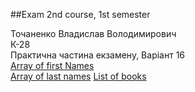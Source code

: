 ##Exam 2nd course, 1st semester

Точаненко Владислав Володимирович\
К-28\
Практична частина екзамену, Варіант 16\
[Array of first Names](https://gist.github.com/ruanbekker/a1506f06aa1df06c5a9501cb393626ea)\
[Array of last names](https://gist.github.com/subodhghulaxe/8148971)
[List of books](https://www.theguardian.com/books/2009/jan/23/bestbooks-fiction)

